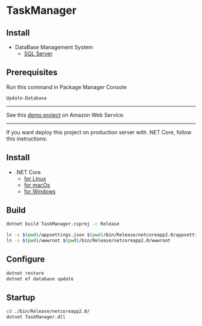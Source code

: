 # TaskManager
## Install
- DataBase Management System
  - [SQL Server](https://www.microsoft.com/en-us/sql-server/sql-server-downloads)

## Prerequisites

Run this command in Package Manager Console

```
Update-Database
```

----

See this [demo project](http://18.217.229.120:8002/) on Amazon Web Service.

----

If you want deploy this project on production server with .NET Core, follow this instructions:

## Install
- .NET Core
  - [for Linux](https://www.microsoft.com/net/learn/get-started/linuxubuntu)
  - [for macOs](https://www.microsoft.com/net/learn/get-started/macos)
  - [for Windows](https://www.microsoft.com/net/learn/get-started/windows)

## Build
```bash
dotnet build TaskManager.csproj -c Release

ln -s $(pwd)/appsettings.json $(pwd)/bin/Release/netcoreapp2.0/appsettings.json
ln -s $(pwd)/wwwroot $(pwd)/bin/Release/netcoreapp2.0/wwwroot
```
## Configure
```bash
dotnet restore
dotnet ef database update
```
## Startup
```bash
cd ./bin/Release/netcoreapp2.0/
dotnet TaskManager.dll
```
